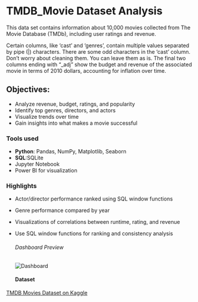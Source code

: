 # TMDB_Movie Dataset Analysis
This data set contains information about 10,000 movies collected from The Movie Database (TMDb), including user ratings and revenue.

Certain columns, like ‘cast’ and ‘genres’, contain multiple values separated by pipe (|) characters.
There are some odd characters in the ‘cast’ column. Don’t worry about cleaning them. You can leave them as is.
The final two columns ending with “_adj” show the budget and revenue of the associated movie in terms of 2010 dollars, accounting for inflation over time.

## Objectives:
- Analyze revenue, budget, ratings, and popularity
- Identify top genres, directors, and actors
- Visualize trends over time
- Gain insights into what makes a movie successful

### Tools used
- **Python**: Pandas, NumPy, Matplotlib, Seaborn
- **SQL**:SQLite
- Jupyter Notebook
- Power BI for visualization

### Highlights
- Actor/director performance ranked using SQL window functions
- Genre performance compared by year
- Visualizations of correlations between runtime, rating, and revenue
- Use SQL window functions for ranking and consistency analysis


   ###### Dashboard Preview
   ![Dashboard](https://github.com/user-attachments/assets/6bb5b606-c28e-43ba-bc82-545ba088ba44)


   #### Dataset


 [TMDB Movies Dataset on Kaggle](https://www.kaggle.com/datasets/tmdb/tmdb-movie-metadata)





